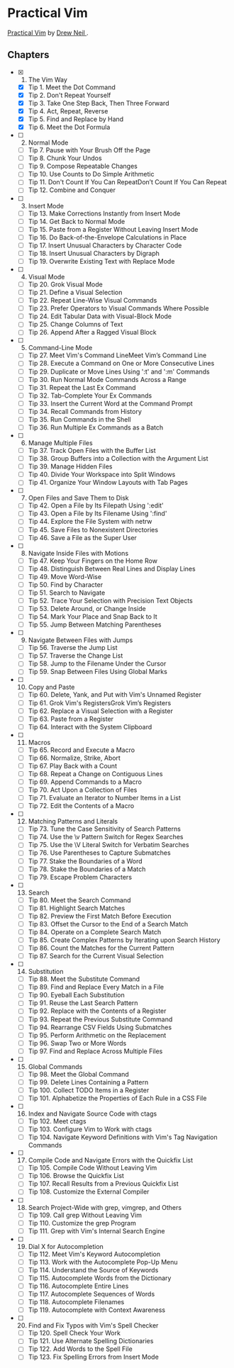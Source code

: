 Practical Vim
===

[Practical Vim](https://learning.oreilly.com/library/view/practical-vim-2nd/9781680501629/)
by [ Drew Neil ](vimcasts-by-drew-neil.md).

Chapters
---

 - [x] 1. The Vim Way
     - [x] Tip 1. Meet the Dot Command
     - [x] Tip 2. Don't Repeat Yourself
     - [x] Tip 3. Take One Step Back, Then Three Forward
     - [x] Tip 4. Act, Repeat, Reverse
     - [x] Tip 5. Find and Replace by Hand
     - [x] Tip 6. Meet the Dot Formula
 - [ ] 2. Normal Mode
     - [ ] Tip 7. Pause with Your Brush Off the Page
     - [ ] Tip 8. Chunk Your Undos
     - [ ] Tip 9. Compose Repeatable Changes
     - [ ] Tip 10. Use Counts to Do Simple Arithmetic
     - [ ] Tip 11. Don't Count If You Can RepeatDon’t Count If You Can Repeat
     - [ ] Tip 12. Combine and Conquer
 - [ ] 3. Insert Mode
     - [ ] Tip 13. Make Corrections Instantly from Insert Mode
     - [ ] Tip 14. Get Back to Normal Mode
     - [ ] Tip 15. Paste from a Register Without Leaving Insert Mode
     - [ ] Tip 16. Do Back-of-the-Envelope Calculations in Place
     - [ ] Tip 17. Insert Unusual Characters by Character Code
     - [ ] Tip 18. Insert Unusual Characters by Digraph
     - [ ] Tip 19. Overwrite Existing Text with Replace Mode
 - [ ] 4. Visual Mode
     - [ ] Tip 20. Grok Visual Mode
     - [ ] Tip 21. Define a Visual Selection
     - [ ] Tip 22. Repeat Line-Wise Visual Commands
     - [ ] Tip 23. Prefer Operators to Visual Commands Where Possible
     - [ ] Tip 24. Edit Tabular Data with Visual-Block Mode
     - [ ] Tip 25. Change Columns of Text
     - [ ] Tip 26. Append After a Ragged Visual Block
 - [ ] 5. Command-Line Mode
     - [ ] Tip 27. Meet Vim's Command LineMeet Vim’s Command Line
     - [ ] Tip 28. Execute a Command on One or More Consecutive Lines
     - [ ] Tip 29. Duplicate or Move Lines Using ':t' and ':m' Commands
     - [ ] Tip 30. Run Normal Mode Commands Across a Range
     - [ ] Tip 31. Repeat the Last Ex Command
     - [ ] Tip 32. Tab-Complete Your Ex Commands
     - [ ] Tip 33. Insert the Current Word at the Command Prompt
     - [ ] Tip 34. Recall Commands from History
     - [ ] Tip 35. Run Commands in the Shell
     - [ ] Tip 36. Run Multiple Ex Commands as a Batch
 - [ ] 6. Manage Multiple Files
     - [ ] Tip 37. Track Open Files with the Buffer List
     - [ ] Tip 38. Group Buffers into a Collection with the Argument List
     - [ ] Tip 39. Manage Hidden Files
     - [ ] Tip 40. Divide Your Workspace into Split Windows
     - [ ] Tip 41. Organize Your Window Layouts with Tab Pages
 - [ ] 7. Open Files and Save Them to Disk
     - [ ] Tip 42. Open a File by Its Filepath Using ':edit'
     - [ ] Tip 43. Open a File by Its Filename Using ':find'
     - [ ] Tip 44. Explore the File System with netrw
     - [ ] Tip 45. Save Files to Nonexistent Directories
     - [ ] Tip 46. Save a File as the Super User
 - [ ] 8. Navigate Inside Files with Motions
     - [ ] Tip 47. Keep Your Fingers on the Home Row
     - [ ] Tip 48. Distinguish Between Real Lines and Display Lines
     - [ ] Tip 49. Move Word-Wise
     - [ ] Tip 50. Find by Character
     - [ ] Tip 51. Search to Navigate
     - [ ] Tip 52. Trace Your Selection with Precision Text Objects
     - [ ] Tip 53. Delete Around, or Change Inside
     - [ ] Tip 54. Mark Your Place and Snap Back to It
     - [ ] Tip 55. Jump Between Matching Parentheses
 - [ ] 9. Navigate Between Files with Jumps
     - [ ] Tip 56. Traverse the Jump List
     - [ ] Tip 57. Traverse the Change List
     - [ ] Tip 58. Jump to the Filename Under the Cursor
     - [ ] Tip 59. Snap Between Files Using Global Marks
 - [ ] 10. Copy and Paste
     - [ ] Tip 60. Delete, Yank, and Put with Vim's Unnamed Register
     - [ ] Tip 61. Grok Vim's RegistersGrok Vim’s Registers
     - [ ] Tip 62. Replace a Visual Selection with a Register
     - [ ] Tip 63. Paste from a Register
     - [ ] Tip 64. Interact with the System Clipboard
 - [ ] 11. Macros
     - [ ] Tip 65. Record and Execute a Macro
     - [ ] Tip 66. Normalize, Strike, Abort
     - [ ] Tip 67. Play Back with a Count
     - [ ] Tip 68. Repeat a Change on Contiguous Lines
     - [ ] Tip 69. Append Commands to a Macro
     - [ ] Tip 70. Act Upon a Collection of Files
     - [ ] Tip 71. Evaluate an Iterator to Number Items in a List
     - [ ] Tip 72. Edit the Contents of a Macro
 - [ ] 12. Matching Patterns and Literals
     - [ ] Tip 73. Tune the Case Sensitivity of Search Patterns
     - [ ] Tip 74. Use the \v Pattern Switch for Regex Searches
     - [ ] Tip 75. Use the \V Literal Switch for Verbatim Searches
     - [ ] Tip 76. Use Parentheses to Capture Submatches
     - [ ] Tip 77. Stake the Boundaries of a Word
     - [ ] Tip 78. Stake the Boundaries of a Match
     - [ ] Tip 79. Escape Problem Characters
 - [ ] 13. Search
     - [ ] Tip 80. Meet the Search Command
     - [ ] Tip 81. Highlight Search Matches
     - [ ] Tip 82. Preview the First Match Before Execution
     - [ ] Tip 83. Offset the Cursor to the End of a Search Match
     - [ ] Tip 84. Operate on a Complete Search Match
     - [ ] Tip 85. Create Complex Patterns by Iterating upon Search History
     - [ ] Tip 86. Count the Matches for the Current Pattern
     - [ ] Tip 87. Search for the Current Visual Selection
 - [ ] 14. Substitution
     - [ ] Tip 88. Meet the Substitute Command
     - [ ] Tip 89. Find and Replace Every Match in a File
     - [ ] Tip 90. Eyeball Each Substitution
     - [ ] Tip 91. Reuse the Last Search Pattern
     - [ ] Tip 92. Replace with the Contents of a Register
     - [ ] Tip 93. Repeat the Previous Substitute Command
     - [ ] Tip 94. Rearrange CSV Fields Using Submatches
     - [ ] Tip 95. Perform Arithmetic on the Replacement
     - [ ] Tip 96. Swap Two or More Words
     - [ ] Tip 97. Find and Replace Across Multiple Files
 - [ ] 15. Global Commands
     - [ ] Tip 98. Meet the Global Command
     - [ ] Tip 99. Delete Lines Containing a Pattern
     - [ ] Tip 100. Collect TODO Items in a Register
     - [ ] Tip 101. Alphabetize the Properties of Each Rule in a CSS File
 - [ ] 16. Index and Navigate Source Code with ctags
     - [ ] Tip 102. Meet ctags
     - [ ] Tip 103. Configure Vim to Work with ctags
     - [ ] Tip 104. Navigate Keyword Definitions with Vim's Tag Navigation Commands
 - [ ] 17. Compile Code and Navigate Errors with the Quickfix List
     - [ ] Tip 105. Compile Code Without Leaving Vim
     - [ ] Tip 106. Browse the Quickfix List
     - [ ] Tip 107. Recall Results from a Previous Quickfix List
     - [ ] Tip 108. Customize the External Compiler
 - [ ] 18. Search Project-Wide with grep, vimgrep, and Others
     - [ ] Tip 109. Call grep Without Leaving Vim
     - [ ] Tip 110. Customize the grep Program
     - [ ] Tip 111. Grep with Vim's Internal Search Engine
 - [ ] 19. Dial X for Autocompletion
     - [ ] Tip 112. Meet Vim's Keyword Autocompletion
     - [ ] Tip 113. Work with the Autocomplete Pop-Up Menu
     - [ ] Tip 114. Understand the Source of Keywords
     - [ ] Tip 115. Autocomplete Words from the Dictionary
     - [ ] Tip 116. Autocomplete Entire Lines
     - [ ] Tip 117. Autocomplete Sequences of Words
     - [ ] Tip 118. Autocomplete Filenames
     - [ ] Tip 119. Autocomplete with Context Awareness
 - [ ] 20. Find and Fix Typos with Vim's Spell Checker
     - [ ] Tip 120. Spell Check Your Work
     - [ ] Tip 121. Use Alternate Spelling Dictionaries
     - [ ] Tip 122. Add Words to the Spell File
     - [ ] Tip 123. Fix Spelling Errors from Insert Mode
